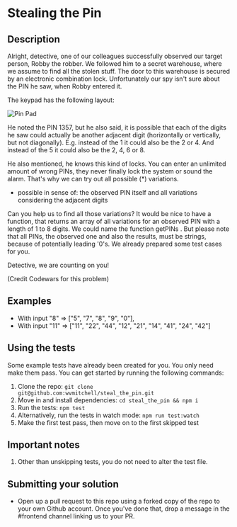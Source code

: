 # Stealing the Pin

## Description

Alright, detective, one of our colleagues successfully observed our target person, Robby the robber. We followed him to a secret warehouse, where we assume to find all the stolen stuff. The door to this warehouse is secured by an electronic combination lock. Unfortunately our spy isn't sure about the PIN he saw, when Robby entered it.

The keypad has the following layout:

![Pin Pad](https://www.baldinoshomeautomation.com/wp-content/uploads/2018/02/CHS-PIN-10-CC.jpg "a pinpad")


He noted the PIN 1357, but he also said, it is possible that each of the digits he saw could actually be another adjacent digit (horizontally or vertically, but not diagonally). E.g. instead of the 1 it could also be the 2 or 4. And instead of the 5 it could also be the 2, 4, 6 or 8.

He also mentioned, he knows this kind of locks. You can enter an unlimited amount of wrong PINs, they never finally lock the system or sound the alarm. That's why we can try out all possible (*) variations.

* possible in sense of: the observed PIN itself and all variations considering the adjacent digits

Can you help us to find all those variations? It would be nice to have a function, that returns an array  of all variations for an observed PIN with a length of 1 to 8 digits. We could name the function getPINs . But please note that all PINs, the observed one and also the results, must be strings, because of potentially leading '0's. We already prepared some test cases for you.

Detective, we are counting on you!

(Credit Codewars for this problem)

## Examples

* With input "8" => ["5", "7", "8", "9", "0"],
* With input "11" => ["11", "22", "44", "12", "21", "14", "41", "24", "42"]

## Using the tests

Some example tests have already been created for you. You only need make them
pass. You can get started by running the following commands:

1) Clone the repo: `git clone git@github.com:wvmitchell/steal_the_pin.git`
2) Move in and install dependencies: `cd steal_the_pin && npm i`
3) Run the tests: `npm test`
4) Alternatively, run the tests in watch mode: `npm run test:watch`
5) Make the first test pass, then move on to the first skipped test

## Important notes
1) Other than unskipping tests, you do not need to alter the test file.

## Submitting your solution
* Open up a pull request to this repo using a forked copy of the repo to your
  own Github account. Once you've done that, drop a message in the #frontend
  channel linking us to your PR.
